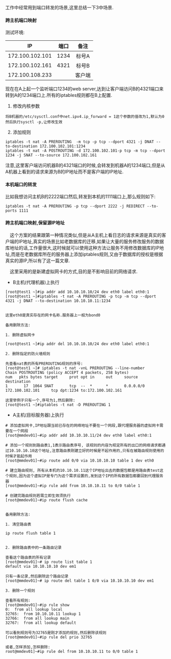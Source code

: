 工作中经常用到端口转发的场景,这里总结一下3中场景.

#### 跨主机端口映射

测试环境:

| IP       | 端口           | 备注  |
| :-------------: |:-----:|:-----:|
| 172.100.102.101      | 1234 | 标号A |
| 172.100.102.161      | 4321      | 标号B |
|172.100.108.233 | | 客户端 |

现在在A上起一个监听端口1234的web server,达到让客户端访问B的4321端口来转到A的1234端口上.所有的iptables规则都在B上配置.

1. 修改内核参数

```
将B机器的/etc/sysctl.conf中net.ipv4.ip_forward = 1这个参数的值改为1,默认为0
然后执行sysctl -p,让修改生效
```

2. 添加规则

```
iptables -t nat -A PREROUTING  -m tcp -p tcp --dport 4321 -j DNAT --to-destination 172.100.102.101:1234
iptables -t nat -A POSTROUTING -d 172.100.102.101-p tcp -m tcp --dport 1234 -j SNAT --to-source 172.100.102.161
```

注意,这里客户端访问机器B的4321端口的时候,会转发到机器A的1234端口,但是从A机器上看到的请求来源为B的IP地址而不是客户端的IP地址.

#### 本机端口的转发

比如我想访问主机B的2222端口然后,转发到本机的1111端口上,那么规则如下:

```
iptables -t nat -A PREROUTING -p tcp --dport 2222 -j REDIRECT --to-ports 1111
```

#### 跨主机端口映射,保留源IP地址

&emsp;这个方案的结果跟第一种情况类似,但是从A主机上看日志的请求来源是真实的客户端的IP地址,真实的场景比如老数据库的迁移,如果让大量的服务修改服务的数据库地址的话,工作量很大,这时候就可以使用这种方法让服务不用修改数据库的IP地址,而是在老数据库所在的服务器上添加iptables规则,又由于数据库的授权是根据真实的源IP,所以有了这一篇文章.

&emsp;这里采用的是新建虚拟网卡的方式,目的是不影响目前的网络请求.

* B主机(代理机器)上执行

```
[root@test1 ~]#ip addr add 10.10.10.10/24 dev eth0 label eth0:1
[root@test1 ~]#iptables -t nat -A PREROUTING -p tcp -m tcp --dport 4321 -j DNAT --to-destination 10.10.10.11:1234


这里eth0是真实存在的网卡名称.服务器上一般为bond0

备用删除方法:

1. 删除虚拟网卡

[root@test1 ~]#ip addr del 10.10.10.10/24 dev eth0 label eth0:1

2. 删除指定的防火墙规则

先查看nat表的所有PREROUTING规则的序号:
[root@test1 ~]# iptables -t nat -vnL PREROUTING --line-number
Chain POSTROUTING (policy ACCEPT 4 packets, 258 bytes)
num   pkts bytes target     prot opt in     out     source               destination
1       17  1064 SNAT       tcp  --  *      *       0.0.0.0/0            172.100.102.101     tcp dpt:1234 to:172.100.102.161

这里举例子只有一个,序号为1,然后删除:
[root@test1 ~]#iptables -t nat -D PREROUTING 1
```

* A主机(目标服务器)上执行

```
# 添加虚拟网卡,IP地址跟当前已存在的网络地址不要在一个网段,跟代理服务器的虚拟网卡需要在一个网段
[root@mmdev01]~#ip addr add 10.10.10.11/24 dev eth0 label eth0:1

# 添加一个规则到路由表1,1表示路由表序号, 该规则的内容为规定所有的出口的网络请求都通过10.10.10.10这个地址,注意路由表刚建立好的时候是不起作用的,只有在被路由规则使用的时候才能起作用
[root@mmdev01]~#ip route add 0/0 via 10.10.10.10 table 1 dev eth0

# 建立路由规则, 所有从本机的10.10.10.11这个IP地址出去的数据包都是用路由表test这个规则,因为这个虚拟IP是专门为这个需求设置的,发到这个IP的所有数据包都要回到代理服务器
[root@mmdev01]~#ip rule add from 10.10.10.11 to 0/0 table 1

# 创建完路由规则若需立即生效须执行
[root@mmdev01]~#ip route flush cache


备用删除方法:

1. 清空路由表

ip route flush table 1


2. 删除路由表中的一条路由记录

查看这个路由表的所有记录
[root@mmdev01]~# ip route list table 1
default via 10.10.10.10 dev em1

只有一条记录,然后删除这个路由记录
[root@mmdev01]~# ip route del table 1 0/0 via 10.10.10.10 dev em1

3. 删除一个规则

查看所有规则:
[root@mmdev01]~#ip rule show
0:	from all lookup local
32765:	from 10.10.10.11 lookup 1
32766:	from all lookup main
32767:	from all lookup default

可以看到规则号为32765是刚才添加的规则,然后删除该规则
[root@mmdev01]~#ip rule del prio 32765

或者,怎样添加,怎样删除:
root@mmdev01]~#ip rule del from 10.10.10.11 to 0/0 table 1
```
